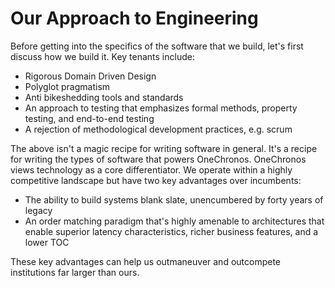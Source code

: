 # Our Approach to Engineering

Before getting into the specifics of the software that we build, let's first discuss how we build it. Key tenants include:

* Rigorous Domain Driven Design
* Polyglot pragmatism
* Anti bikeshedding tools and standards
* An approach to testing that emphasizes formal methods, property testing, and end-to-end testing
* A rejection of methodological development practices, e.g. scrum

The above isn't a magic recipe for writing software in general. It's a recipe for writing the types of software that powers OneChronos. OneChronos views technology as a core differentiator. We operate within a highly competitive landscape but have two key advantages over incumbents:

* The ability to build systems blank slate, unencumbered by forty years of legacy
* An order matching paradigm that's highly amenable to architectures that enable superior latency characteristics, richer business features, and a lower TOC

These key advantages can help us outmaneuver and outcompete institutions far larger than ours.
